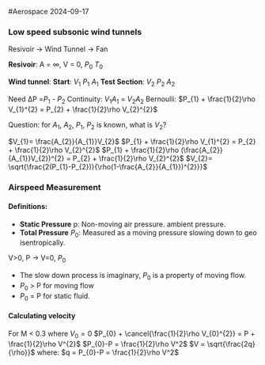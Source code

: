 #Aerospace 2024-09-17

### Low speed subsonic  wind tunnels

Resivoir -> Wind Tunnel -> Fan

**Resivoir**:
A = ∞, V = 0, $P_0$ $T_0$

**Wind tunnel**:
**Start**:
$V_{1}$ $P_{1}$ $A_{1}$
**Test Section**:
$V_{2}$ $P_{2}$ $A_{2}$


Need ΔP =$P_1$ - $P_2$
Continuity: $V_{1}A_1$ = $V_{2}A_{2}$
Bernoulli: $P_{1} + \frac{1}{2}\rho V_{1}^{2} = P_{2} + \frac{1}{2}\rho V_{2}^{2}$

Question: for $A_1$, $A_{2}$, $P_{1}$, $P_{2}$ is known, what is $V_{2}$?

$V_{1}= \frac{A_{2}}{A_{1}}V_{2}$
$P_{1} + \frac{1}{2}\rho V_{1}^{2} = P_{2} + \frac{1}{2}\rho V_{2}^{2}$
$P_{1} + \frac{1}{2}\rho (\frac{A_{2}}{A_{1}}V_{2})^{2} = P_{2} + \frac{1}{2}\rho V_{2}^{2}$
$V_{2}= \sqrt{\frac{2(P_{1}-P_{2})}{\rho(1-\frac{A_{2}}{A_{1}})^{2}}}$

### Airspeed Measurement
#### Definitions:
- **Static Pressure** p: Non-moving air pressure. ambient pressure.
- **Total Pressure** $P_0$: Measured as a moving pressure slowing down to geo isentropically.

V>0, P -> V=0, $P_0$
- The slow down process is imaginary, $P_{0}$ is a property of moving flow.
- $P_0$ > P for moving flow
- $P_0$ = P for  static fluid.

#### Calculating velocity
For M < 0.3 where $V_{0} = 0$
$P_{0} + \cancel{\frac{1}{2}\rho V_{0}^{2}} = P + \frac{1}{2}\rho V^{2}$
$P_{0}-P = \frac{1}{2}\rho V^2$
$V = \sqrt{\frac{2q}{\rho}}$ 
where: $q = P_{0}-P = \frac{1}{2}\rho V^2$